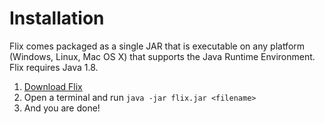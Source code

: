 # Installation

Flix comes packaged as a single JAR that is executable on any platform (Windows, Linux, Mac OS X) that supports
the Java Runtime Environment. Flix requires Java 1.8.

1. [Download Flix](https://github.com/flix/flix/releases)
2. Open a terminal and run `java -jar flix.jar <filename>`
3. And you are done!
